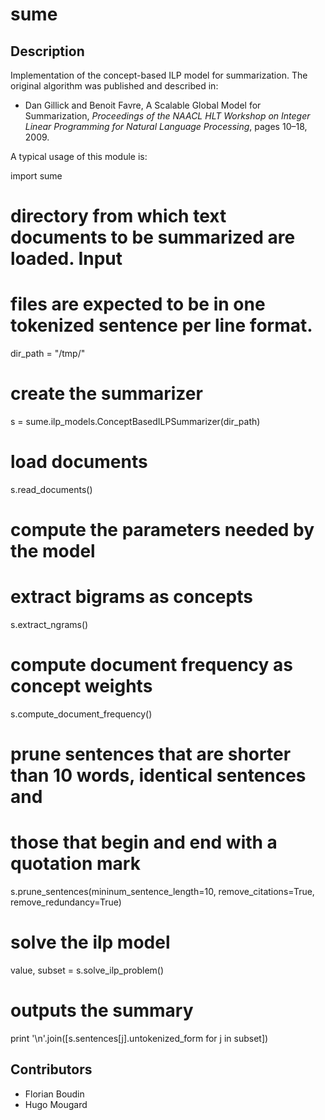 # sume

## Description

Implementation of the concept-based ILP model for summarization. The original
algorithm was published and described in:

  * Dan Gillick and Benoit Favre, A Scalable Global Model for Summarization,
    *Proceedings of the NAACL HLT Workshop on Integer Linear Programming for
    Natural Language Processing*, pages 10–18, 2009.

A typical usage of this module is:

  import sume

  # directory from which text documents to be summarized are loaded. Input
  # files are expected to be in one tokenized sentence per line format.
  dir_path = "/tmp/"

  # create the summarizer
  s = sume.ilp_models.ConceptBasedILPSummarizer(dir_path)

  # load documents
  s.read_documents()

  # compute the parameters needed by the model
  # extract bigrams as concepts
  s.extract_ngrams()

  # compute document frequency as concept weights
  s.compute_document_frequency()

  # prune sentences that are shorter than 10 words, identical sentences and
  # those that begin and end with a quotation mark
  s.prune_sentences(mininum_sentence_length=10,
                    remove_citations=True,
                    remove_redundancy=True)

  # solve the ilp model
  value, subset = s.solve_ilp_problem()

  # outputs the summary
  print '\n'.join([s.sentences[j].untokenized_form for j in subset])

## Contributors

* Florian Boudin
* Hugo Mougard
